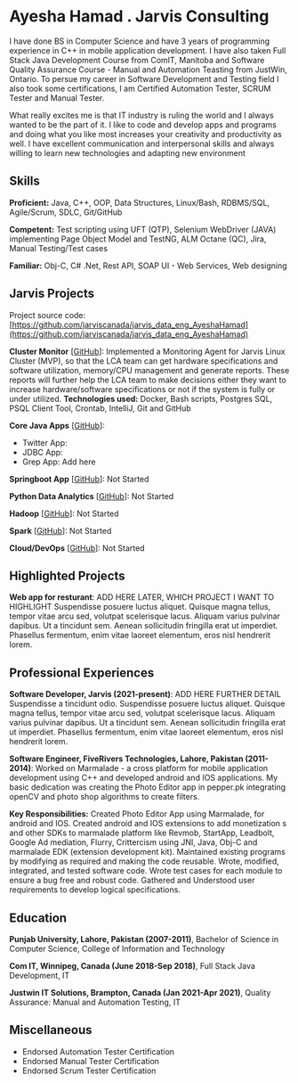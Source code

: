 # Ayesha Hamad . Jarvis Consulting

I have done BS in Computer Science and have 3 years of programming experience in C++ in mobile application development. I have also taken Full Stack Java Development Course from ComIT, Manitoba and Software Quality Assurance Course - Manual and Automation Teasting from JustWin, Ontario. To persue my career in Software Development and Testing field I also took some certifications, I am Certified Automation Tester, SCRUM Tester and Manual Tester. 

 What really excites me is that IT industry is ruling the world and I always wanted to be the part of it. I like to code and develop apps and programs and doing what you like most increases your creativity and productivity as well. I have excellent communication and interpersonal skills and always willing to learn new technologies and adapting new environment

## Skills

**Proficient:** Java, C++, OOP, Data Structures, Linux/Bash, RDBMS/SQL, Agile/Scrum, SDLC, Git/GitHub

**Competent:** Test scripting using UFT (QTP), Selenium WebDriver (JAVA) implementing Page Object Model and TestNG, ALM Octane (QC), Jira, Manual Testing/Test cases

**Familiar:** Obj-C, C# .Net, Rest API, SOAP UI - Web Services, Web designing

## Jarvis Projects

Project source code: [https://github.com/jarviscanada/jarvis_data_eng_AyeshaHamad](https://github.com/jarviscanada/jarvis_data_eng_AyeshaHamad)


**Cluster Monitor** [[GitHub](https://github.com/jarviscanada/jarvis_data_eng_AyeshaHamad/tree/master/linux_sql)]: Implemented a Monitoring Agent for Jarvis Linux Cluster (MVP), so that the LCA team can get hardware specifications and software utilization, memory/CPU management and generate reports. These reports will further help the LCA team to make decisions either they want to increase hardware/software specifications or not if the system is fully or under utilized. 
 **Technologies used:** Docker, Bash scripts, Postgres SQL, PSQL Client Tool, Crontab, IntelliJ, Git and GitHub

**Core Java Apps** [[GitHub](https://github.com/jarviscanada/jarvis_data_eng_AyeshaHamad/tree/master/core_java)]:
      
  - Twitter App:
  - JDBC App:
  - Grep App: Add here

**Springboot App** [[GitHub](https://github.com/jarviscanada/jarvis_data_eng_AyeshaHamad/tree/master/springboot)]: Not Started

**Python Data Analytics** [[GitHub](https://github.com/jarviscanada/jarvis_data_eng_AyeshaHamad/tree/master/python_data_anlytics)]: Not Started

**Hadoop** [[GitHub](https://github.com/jarviscanada/jarvis_data_eng_AyeshaHamad/tree/master/hadoop)]: Not Started

**Spark** [[GitHub](https://github.com/jarviscanada/jarvis_data_eng_AyeshaHamad/tree/master/spark)]: Not Started

**Cloud/DevOps** [[GitHub](https://github.com/jarviscanada/jarvis_data_eng_AyeshaHamad/tree/master/cloud_devops)]: Not Started


## Highlighted Projects
**Web app for resturant**: ADD HERE LATER, WHICH PROJECT I WANT TO HIGHLIGHT Suspendisse posuere luctus aliquet. Quisque magna tellus, tempor vitae arcu sed, volutpat scelerisque lacus. Aliquam varius pulvinar dapibus. Ut a tincidunt sem. Aenean sollicitudin fringilla erat ut imperdiet. Phasellus fermentum, enim vitae laoreet elementum, eros nisl hendrerit lorem.


## Professional Experiences

**Software Developer, Jarvis (2021-present)**: ADD HERE FURTHER DETAIL Suspendisse a tincidunt odio. Suspendisse posuere luctus aliquet. Quisque magna tellus, tempor vitae arcu sed, volutpat scelerisque lacus. Aliquam varius pulvinar dapibus. Ut a tincidunt sem. Aenean sollicitudin fringilla erat ut imperdiet. Phasellus fermentum, enim vitae laoreet elementum, eros nisl hendrerit lorem.

**Software Engineer, FiveRivers Technologies, Lahore, Pakistan (2011-2014)**: Worked on Marmalade - a cross platform for mobile application development using C++ and developed android and IOS applications. My basic dedication was creating the Photo Editor app in pepper.pk integrating openCV and photo shop algorithms to create filters.
 
 **Key Responsibilities:** Created Photo Editor App using Marmalade, for android and IOS. Created android and IOS extensions to add monetization s and other SDKs to marmalade platform like Revmob, StartApp, Leadbolt, Google Ad mediation, Flurry, Crittercism using JNI, Java, Obj-C and marmalade EDK (extension development kit). Maintained existing programs by modifying as required and making the code reusable. Wrote, modified, integrated, and tested software code. Wrote test cases for each module to ensure a bug free and robust code. Gathered and Understood user requirements to develop logical specifications.


## Education
**Punjab University, Lahore, Pakistan (2007-2011)**, Bachelor of Science in Computer Science, College of Information and Technology

**Com IT, Winnipeg, Canada (June 2018-Sep 2018)**, Full Stack Java Development, IT

**Justwin IT Solutions, Brampton, Canada (Jan 2021-Apr 2021)**, Quality Assurance: Manual and Automation Testing, IT


## Miscellaneous
- Endorsed Automation Tester Certification
- Endorsed Manual Tester Certification
- Endorsed Scrum Tester Certification